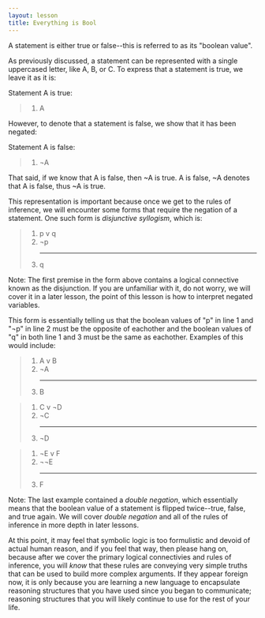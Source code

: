 ```yaml
---
layout: lesson
title: Everything is Bool
---
```


A statement is either true or false--this is referred to as its "boolean value".

As previously discussed, a statement can be represented with a single uppercased letter, like A, B, or C. To express that a statement is true, we leave it as it is:

Statement A is true:

>1. A

However, to denote that a statement is false, we show that it has been negated:

Statement A is false: 

>1. ¬A

That said, if we know that A is false, then ~A is true. A is false, ~A denotes that A is false, thus ~A is true. 

This representation is important because once we get to the rules of inference, we will encounter some forms that require the negation of a statement. One such form is _disjunctive syllogism_, which is:

> 1. p v q
> 2. ¬p
    <hr>
> 3. q

Note: The first premise in the form above contains a logical connective known as the disjunction. If you are unfamiliar with it, do not worry, we will cover it in a later lesson, the point of this lesson is how to interpret negated variables.

This form is essentially telling us that the boolean values of "p" in line 1 and "¬p" in line 2 must be the opposite of eachother and the boolean values of "q" in both line 1 and 3 must be the same as eachother. Examples of this would include:

> 1. A v B
> 2. ¬A
    <hr>
> 3. B

> 1. C v ¬D
> 2. ¬C
    <hr>
> 3. ¬D

> 1. ¬E v F
> 2. ¬¬E
    <hr>
> 3. F

Note: The last example contained a _double negation_, which essentially means that the boolean value of a statement is flipped twice--true, false, and true again. We will cover _double negation_ and all of the rules of inference in more depth in later lessons.

At this point, it may feel that symbolic logic is too formulistic and devoid of actual human reason, and if you feel that way, then please hang on, because after we cover the primary logical connectivies and rules of inference, you will _know_ that these rules are conveying very simple truths that can be used to build more complex arguments. If they appear foreign now, it is only because you are learning a new language to encapsulate reasoning structures that you have used since you began to communicate; reasoning structures that you will likely continue to use for the rest of your life. 

